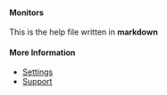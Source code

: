 #### Monitors

This is the help file written in **markdown**

#### More Information

- [Settings](/settings)
- [Support](/support)
